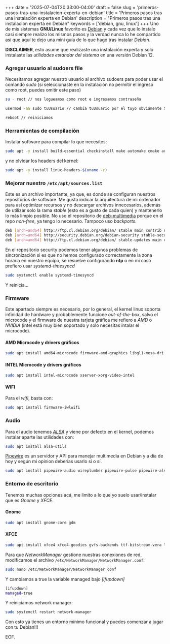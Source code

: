 +++
date = '2025-07-04T20:33:00-04:00'
draft = false
slug = 'primeros-pasos-tras-una-instalacion-experta-en-debian'
title = 'Primeros pasos tras una instalación experta en Debian'
description = "Primeros pasos tras una instalación experta en Debian"
keywords = ['debian, gnu, linux']
+++
Uno de mis sistemas __GNU/Linux__ favorito es [Debian](https://www.debian.org/ "Debian Website") y cada vez que lo instalo casi siempre realizo los mismos pasos y la verdad nunca lo he compartido así que aquí te dejo una mini guía de lo que hago tras instalar _Debian_.

__DISCLAIMER__, esto asume que realizaste una instalación experta y solo instalaste las _utilidades estandar del sistema_ en una versión Debian 12.

### Agregar usuario al sudoers file

Necesitamos agregar nuestro usuario al archivo sudoers para poder usar el comando _sudo_ (si seleccionaste en la instalación no permitir el ingreso como root, puedes omitir este paso)

```bash
su - root // nos logueamos como root e ingresamos contraseña

usermod -aG sudo tuUsuario // cambia tuUsuario por el tuyo obviamente XD

reboot // reiniciamos
```

### Herramientas de compilación

Instalar software para compilar lo que necesites:

```bash
sudo apt -y install build-essential checkinstall make automake cmake autoconf
```

y no olvidar los headers del kernel:

```bash
sudo apt -y install linux-headers-$(uname -r)
```

### Mejorar nuestro `/etc/apt/sources.list`

Este es un archivo importante, ya que, es donde se configuran nuestros repositorios de software. Me gusta indicar la arquitectura de mi ordenador para así optimizar recursos y no descargar archivos innecesarios, además de utilizar solo la rama _stable_ (esto es a gusto de cada quien) y mantenerlo lo más limpio posible. No uso el repositorio de [deb-multimedia](https://deb-multimedia.org/ "deb-multimedia website") porque en el repo _non-free_, ya tengo lo necesario. Tampoco uso _backports_.

```bash
deb [arch=amd64] http://ftp.cl.debian.org/debian/ stable main contrib non-free non-free-firmware
deb [arch=amd64] http://security.debian.org/debian-security stable-security main contrib non-free non-free-firmware
deb [arch=amd64] http://ftp.cl.debian.org/debian/ stable-updates main contrib non-free non-free-firmware
```

En el repositorio security podemos tener algunos problemas de sincronización si es que no hemos configurado correctamente la zona horaria en nuestro equipo, se resuelve configurando __ntp__ o en mi caso prefiero usar _systemd-timesyncd_

```bash
sudo systemctl enable systemd-timesyncd
```

Y reinicia...

### Firmware

Este apartado siempre es necesario, por lo general, el kernel linux soporta infinidad de hardware y probablemente funcione _out-of-the-box_, salvo el microcode y el firmware de nuestra tarjeta gráfica me refiero a _AMD_ o _NVIDIA_ (intel está muy bien soportado y solo necesitas intalar el microcode).

#### AMD Microcode y drivers gráficos

```bash
sudo apt install amd64-microcode firmware-amd-graphics libgl1-mesa-dri libglx-mesa0 mesa-vulkan-drivers xserver-xorg-video-amdgpu
```

#### INTEL Microcode y drivers gráficos

```bash
sudo apt install intel-microcode xserver-xorg-video-intel
```

#### WIFI

Para el _wifi_, basta con:

```bash
sudo apt install firmware-iwlwifi
```

### Audio

Para el audio tenemos [_ALSA_](https://www.alsa-project.org/wiki/Main_Page "ALSA Website") y viene por defecto en el kernel, podemos instalar aparte las utilidades con:

```bash
sudo apt install alsa-utils
```

[Pipewire](https://wiki.debian.org/PipeWire#Installation "Pipewire Debian") es un servidor y API para manejar multimedia en Debian y a día de hoy y según mi opinion deberias usarlo sí o sí.

```bash
sudo apt install pipewire-audio wireplumber pipewire-pulse pipewire-alsa
```

### Entorno de escritorio

Tenemos muchas opciones acá, me limito a lo que yo suelo usar/instalar que es _Gnome_ y _XFCE_.

#### Gnome

```bash
sudo apt install gnome-core gdm
```

#### XFCE

```bash
sudo apt install xfce4 xfce4-goodies gvfs-backends ttf-bitstream-vera lightdm lightdm-gtk-greeter pavucontrol network-manager-gnome
```

Para que _NetworkManager_ gestione nuestras conexiones de red, modificamos el archivo `/etc/NetworkManager/NetworkManager.conf`:

```bash
sudo nano /etc/NetworkManager/NetworkManager.conf
```

Y cambiamos a true la variable managed bajo _[ifupdown]_

```bash
[ifupdown]
managed=true
```

Y reiniciamos network manager:

```bash
sudo systemctl restart network-manager
```

Con esto ya tienes un entorno mínimo funcional y puedes comenzar a jugar con tu Debian!!!

EOF.
